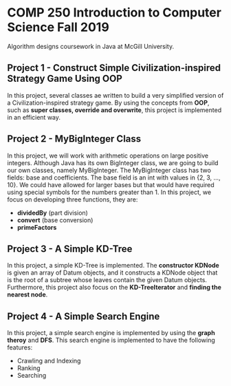 # COMP 250 Introduction to Computer Science Fall 2019
Algorithm designs coursework in Java at McGill University.

## **Project 1** - Construct Simple Civilization-inspired Strategy Game Using OOP
In this project, several classes ae written to build a very simplified version of a Civilization-inspired strategy game. By using the concepts from **OOP**, such as **super classes, override and overwrite**, this project is implemented in an efficient way.

## **Project 2** - MyBigInteger Class
In this project, we will work with arithmetic operations on large positive integers. Although Java has its own BigInteger class, we are going to build our own classes, namely MyBigInteger. The MyBigInteger class has two fields: base and coefficients. The base field is an int with values in {2, 3, …, 10}. We could have allowed for larger bases but that would have required using special symbols for the numbers greater than 1. In this project, we focus on developing three functions, they are:

- **dividedBy** (part division)
- **convert** (base conversion)
- **primeFactors**

## **Project 3** - A Simple KD-Tree
In this project, a simple KD-Tree is implemented. The **constructor KDNode** is given an array of Datum objects, and it constructs a KDNode
object that is the root of a subtree whose leaves contain the given Datum objects. Furthermore, this project also focus on the **KD-TreeIterator** and **finding the nearest node**.

## **Project 4** - A Simple Search Engine
In this project, a simple search engine is implemented by using the **graph theroy** and **DFS**. This search engine is implemented to have the following features:
- Crawling and Indexing
- Ranking
- Searching

